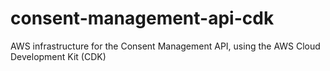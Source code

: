 # consent-management-api-cdk
AWS infrastructure for the Consent Management API, using the AWS Cloud Development Kit (CDK)
